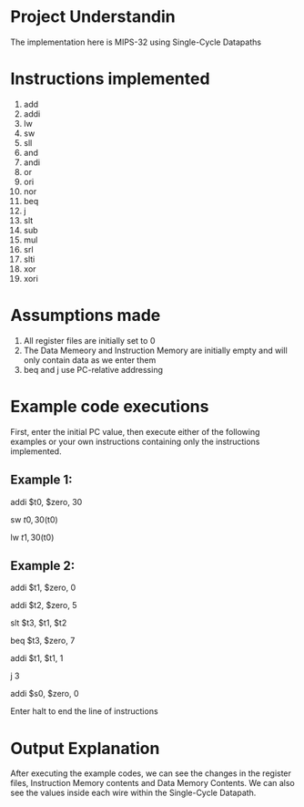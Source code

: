 # Project Understandin
The implementation here is MIPS-32 using Single-Cycle Datapaths

# Instructions implemented
1. add
2. addi
3. lw
4. sw
5. sll
6. and
7. andi
8. or
9. ori
10. nor
11. beq
12. j
13. slt
14. sub
15. mul
16. srl
17. slti
18. xor
19. xori


# Assumptions made
1. All register files are initially set to 0
2. The Data Memeory and Instruction Memory are initially empty and will only contain data as we enter them
3.  beq and j use PC-relative addressing

# Example code executions
First, enter the initial PC value, then execute either of the following examples or your own instructions containing only the instructions implemented.

## Example 1:

addi $t0, $zero, 30

sw $t0, 30 ($t0)

lw $t1, 30($t0)


## Example 2:

addi $t1, $zero, 0

addi $t2, $zero, 5

slt $t3, $t1, $t2

beq $t3, $zero, 7

addi $t1, $t1, 1

j 3

addi $s0, $zero, 0


Enter halt to end the line of instructions

# Output Explanation
After executing the example codes, we can see the changes in the register files, Instruction Memory contents and Data Memory Contents.
We can also see the values inside each wire within the Single-Cycle Datapath.



